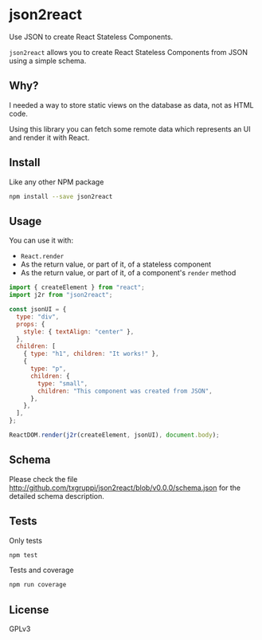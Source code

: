 # json2react

Use JSON to create React Stateless Components.

`json2react` allows you to create React Stateless Components from JSON using a simple schema.

## Why?

I needed a way to store static views on the database as data, not as HTML code.

Using this library you can fetch some remote data which represents an UI and render it with React.

## Install

Like any other NPM package

```sh
npm install --save json2react
```

## Usage

You can use it with:

- `React.render`
- As the return value, or part of it, of a stateless component
- As the return value, or part of it, of a component's `render` method

```javascript
import { createElement } from "react";
import j2r from "json2react";

const jsonUI = {
  type: "div",
  props: {
    style: { textAlign: "center" },
  },
  children: [
    { type: "h1", children: "It works!" },
    {
      type: "p",
      children: {
        type: "small",
        children: "This component was created from JSON",
      },
    },
  ],
};

ReactDOM.render(j2r(createElement, jsonUI), document.body);
```

## Schema

Please check the file http://github.com/txgruppi/json2react/blob/v0.0.0/schema.json for the detailed schema description.

## Tests

Only tests

```sh
npm test
```

Tests and coverage

```sh
npm run coverage
```

## License

GPLv3
